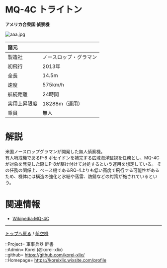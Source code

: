 # MQ-4C トライトン
**アメリカ合衆国 偵察機**

![aaa.jpg](https://bn02pap001files.storage.live.com/y4my7HwUDVyvZezfwAFkONuMl-lkoY-baKnHkH-5ZHrpFVzqsGkwIwGT301RPwoUaB1-pORDXJ-ipSlBVSbxLMpNCWmkRt3OnjWNFQo-3-ljSZCHreEB53yTey37ZT7DKnrUVI1j-bl4EHBHCMYwq3mUUn4CaB2mDey6vkm884ZekPWvUwq-uCx_BMg0XkRxNHW?width=640&height=414&cropmode=none)  
  


|諸元  |  |
|:--|:--|
|製造社  |ノースロップ・グラマン  |
|初飛行  |2013年  |
|全長    |14.5m  |
|速度    |575km/h  |
|航続距離  |24時間  |
|実用上昇限度|18288m（運用）  |
|乗員    |無人  |


# 解説
米国ノースロップグラマンが開発した無人偵察機。  
有人哨戒機であるP-8 ポセイドンを補完する広域海洋監視を任務とし、MQ-4Cが対象を発見した際にP-8が駆け付けて対処するという運用を想定している。
その任務の関係上、ベース機であるRQ-4よりも低い高度で飛行する可能性があるため、機体には構造の強化と氷結や落雷、防錆などの対策が施されているという。  


# 関連情報
* [Wikipedia:MQ-4C](https://bit.ly/3gRxPBh)


***
[トップへ戻る](/readme.md) / [航空機](/plane/readme.md)  
  
::Project= 軍事兵器 辞書  
::Admin= Korei (@korei-xlix)  
::github= https://github.com/korei-xlix/  
::Homepage= https://koreixlix.wixsite.com/profile  
